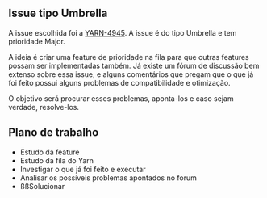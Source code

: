 ## Issue tipo Umbrella

A issue escolhida foi a [YARN-4945](https://issues.apache.org/jira/browse/YARN-4945). A issue é do tipo Umbrella e tem prioridade Major. 

A ideia é criar uma feature de prioridade na fila para que outras features possam ser implementadas também. Já existe um fórum de discussão bem extenso sobre essa issue, e alguns comentários que pregam que o que já foi feito possui alguns problemas de compatibilidade e otimização.

O objetivo será procurar esses problemas, aponta-los e caso sejam verdade, resolve-los.

## Plano de trabalho
* Estudo da feature
* Estudo da fila do Yarn
* Investigar o que já foi feito e executar
* Analisar os possíveis problemas apontados no forum
* ßßSolucionar

